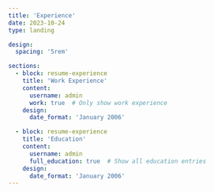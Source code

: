 ```yaml
---
title: 'Experience'
date: 2023-10-24
type: landing

design:
  spacing: '5rem'

sections:
  - block: resume-experience
    title: 'Work Experience'
    content:
      username: admin
      work: true  # Only show work experience
    design:
      date_format: 'January 2006'

  - block: resume-experience
    title: 'Education'
    content:
      username: admin
      full_education: true  # Show all education entries
    design:
      date_format: 'January 2006'
---
```


